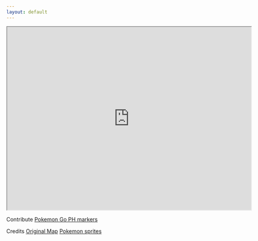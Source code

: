 ```yaml
---
layout: default
---
```


<iframe src="https://www.google.com/maps/d/u/0/embed?mid=1ETENREWmBQPYcRT1NroOryker1s" width="640" height="480"></iframe>



Contribute [Pokemon Go PH markers](https://www.google.com/maps/d/u/0/edit?hl=en_US&mid=1ETENREWmBQPYcRT1NroOryker1s)

Credits 
[ Original Map](https://www.google.com/maps/d/viewer?mid=1yXFaYTZkvakoGa0FGIE3qLRdJ2c&hl=en_US)
[ Pokemon sprites](http://www.pokestadium.com/tools/sprites)